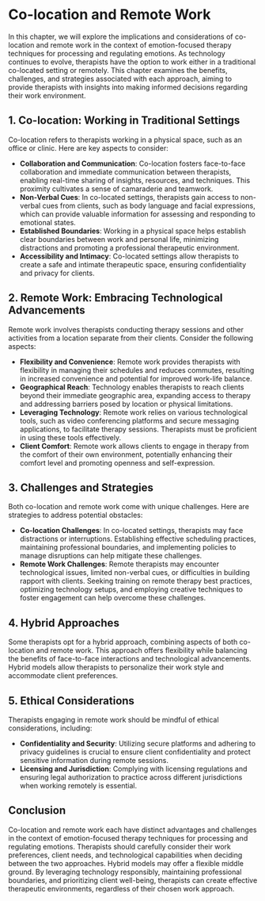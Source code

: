 Co-location and Remote Work
====================================

In this chapter, we will explore the implications and considerations of co-location and remote work in the context of emotion-focused therapy techniques for processing and regulating emotions. As technology continues to evolve, therapists have the option to work either in a traditional co-located setting or remotely. This chapter examines the benefits, challenges, and strategies associated with each approach, aiming to provide therapists with insights into making informed decisions regarding their work environment.

**1. Co-location: Working in Traditional Settings**
---------------------------------------------------

Co-location refers to therapists working in a physical space, such as an office or clinic. Here are key aspects to consider:

* **Collaboration and Communication**: Co-location fosters face-to-face collaboration and immediate communication between therapists, enabling real-time sharing of insights, resources, and techniques. This proximity cultivates a sense of camaraderie and teamwork.
* **Non-Verbal Cues**: In co-located settings, therapists gain access to non-verbal cues from clients, such as body language and facial expressions, which can provide valuable information for assessing and responding to emotional states.
* **Established Boundaries**: Working in a physical space helps establish clear boundaries between work and personal life, minimizing distractions and promoting a professional therapeutic environment.
* **Accessibility and Intimacy**: Co-located settings allow therapists to create a safe and intimate therapeutic space, ensuring confidentiality and privacy for clients.

**2. Remote Work: Embracing Technological Advancements**
--------------------------------------------------------

Remote work involves therapists conducting therapy sessions and other activities from a location separate from their clients. Consider the following aspects:

* **Flexibility and Convenience**: Remote work provides therapists with flexibility in managing their schedules and reduces commutes, resulting in increased convenience and potential for improved work-life balance.
* **Geographical Reach**: Technology enables therapists to reach clients beyond their immediate geographic area, expanding access to therapy and addressing barriers posed by location or physical limitations.
* **Leveraging Technology**: Remote work relies on various technological tools, such as video conferencing platforms and secure messaging applications, to facilitate therapy sessions. Therapists must be proficient in using these tools effectively.
* **Client Comfort**: Remote work allows clients to engage in therapy from the comfort of their own environment, potentially enhancing their comfort level and promoting openness and self-expression.

**3. Challenges and Strategies**
--------------------------------

Both co-location and remote work come with unique challenges. Here are strategies to address potential obstacles:

* **Co-location Challenges**: In co-located settings, therapists may face distractions or interruptions. Establishing effective scheduling practices, maintaining professional boundaries, and implementing policies to manage disruptions can help mitigate these challenges.
* **Remote Work Challenges**: Remote therapists may encounter technological issues, limited non-verbal cues, or difficulties in building rapport with clients. Seeking training on remote therapy best practices, optimizing technology setups, and employing creative techniques to foster engagement can help overcome these challenges.

**4. Hybrid Approaches**
------------------------

Some therapists opt for a hybrid approach, combining aspects of both co-location and remote work. This approach offers flexibility while balancing the benefits of face-to-face interactions and technological advancements. Hybrid models allow therapists to personalize their work style and accommodate client preferences.

**5. Ethical Considerations**
-----------------------------

Therapists engaging in remote work should be mindful of ethical considerations, including:

* **Confidentiality and Security**: Utilizing secure platforms and adhering to privacy guidelines is crucial to ensure client confidentiality and protect sensitive information during remote sessions.
* **Licensing and Jurisdiction**: Complying with licensing regulations and ensuring legal authorization to practice across different jurisdictions when working remotely is essential.

**Conclusion**
--------------

Co-location and remote work each have distinct advantages and challenges in the context of emotion-focused therapy techniques for processing and regulating emotions. Therapists should carefully consider their work preferences, client needs, and technological capabilities when deciding between the two approaches. Hybrid models may offer a flexible middle ground. By leveraging technology responsibly, maintaining professional boundaries, and prioritizing client well-being, therapists can create effective therapeutic environments, regardless of their chosen work approach.
